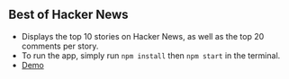 ## Best of Hacker News

- Displays the top 10 stories on Hacker News, as well as the top 20 comments per story.
- To run the app, simply run `npm install` then `npm start` in the terminal.
- [Demo](https://best-of-hacker-news.netlify.com/)